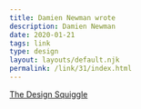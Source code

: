 ```yaml
---
title: Damien Newman wrote
description: Damien Newman
date: 2020-01-21
tags: link
type: design
layout: layouts/default.njk
permalink: /link/31/index.html
---
```


[The Design Squiggle](https://thedesignsquiggle.com/)
